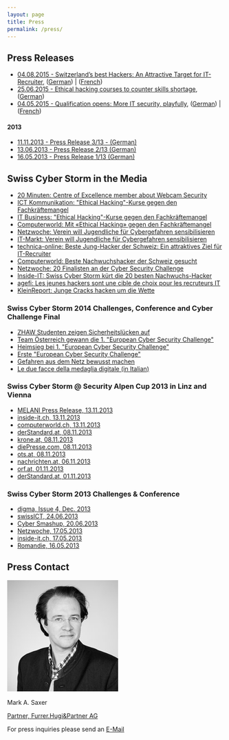 ```yaml
---
layout: page
title: Press
permalink: /press/
---
```

<h2>Press Releases</h2>
<ul class="ul-bulletlist">
  <li><a href="/res/press/SCS_MM-Ende_Qualifikation-EN.pdf">04.08.2015 - Switzerland’s best Hackers: An Attractive Target for IT-Recruiter</a>, (<a href="/res/press/SCS_MM-Ende_Qualifikation-DE.pdf">German</a>) | (<a href="/res/press/SCS_MM-Ende_Qualifikation-FR.pdf">French</a>)</li>
  <li><a href="/res/press/SCS_MM_Event_Gymnasien_EN.pdf">25.06.2015 - Ethical hacking courses to counter skills shortage</a>, (<a href="/res/press/SCS_MM_Event_Gymnasien_DE.pdf">German</a>)</li>
  <li><a href="/res/press/Press-Release-Challenge-Start_EN.pdf">04.05.2015 - Qualification opens: More IT security, playfully</a>, (<a href="/res/press/Press-Release-Challenge-Start_DE.pdf">German</a>) | (<a href="/res/press/Press-Release-Challenge-Start_FR.pdf">French</a>)</li>
</ul>
<h4>2013</h4>
<ul class="ul-bulletlist">
<li><a href="/res/press/alpencup_final_pressemitteilung_final_v2.0.pdf">11.11.2013 - Press Release 3/13 - (German)</a></li>
<li><a href="/res/press/SCS4_MM_20130613.pdf">13.06.2013 - Press Release 2/13 (German)</a></li>
<li><a href="/res/press/SCS4_MM_20130516.pdf">16.05.2013 - Press Release 1/13 (German)</a></li>
</ul>

<h2>Swiss Cyber Storm in the Media</h2>
<ul class="ul-bulletlist">
  <li><a href="http://www.20min.ch/digital/news/story/-Eine-Webcam-laesst-sich-innert-Minuten-knacken--27871932" target="_blank">
20 Minuten: Centre of Excellence member about Webcam Security
</a></li>
<li><a href="http://ictk.ch/content/ethical-hacking-kurse-gegen-den-fachkr%C3%A4ftemangel" target="_blank">
ICT Kommunikation: "Ethical Hacking"-Kurse gegen den Fachkräftemangel
</a></li>
<li><a href="http://www.itbusiness.ch/news/people-corporate/item/390-%C2%ABethical-hacking%C2%BB-kurse-gegen-den-fachkr%C3%A4ftemangel.html" target="_blank">
IT Business: "Ethical Hacking"-Kurse gegen den Fachkräftemangel
</a></li>
<li><a href="http://www.computerworld.ch/news/security/artikel/mit-ethical-hacking-gegen-den-fachkraeftemangel-68193/" target="_blank">
Computerworld: Mit «Ethical Hacking» gegen den Fachkräftemangel
</a></li>
<li><a href="http://www.netzwoche.ch/de-CH/News/2015/06/25/Verein-will-Jugendliche-fuer-Cyber-Gefahren-sensibilisieren.aspx" target="_blank">
Netzwoche: Verein will Jugendliche für Cybergefahren sensibilisieren
</a></li>
<li><a href="http://www.it-markt.ch/de-CH/News/2015/06/25/Verein-will-Jugendliche-fuer-Cyber-Gefahren-sensibilisieren.aspx" target="_blank">
IT-Markt: Verein will Jugendliche für Cybergefahren sensibilisieren
</a></li>
<li><a href="http://www.technica-online.ch/artikel/beste-jung-hacker-der-schweiz-ein-attraktives-ziel-fuer-it-recruiter" target="_blank">
technica-online: Beste Jung-Hacker der Schweiz: Ein attraktives Ziel für IT-Recruiter
</a></li>
<li><a href="http://www.computerworld.ch/news/it-branche/artikel/beste-nachwuchshacker-der-schweiz-gesucht-68432" target="_blank">
Computerworld: Beste Nachwuchshacker der Schweiz gesucht
</a></li>
<li><a href="http://www.netzwoche.ch/News/2015/08/03/20-Finalisten-am-Cyber-Security-Challenge.aspx" target="_blank">
Netzwoche: 20 Finalisten an der Cyber Security Challenge
</a></li>
<li><a href="http://www.inside-it.ch/articles/40949" target="_blank">
Inside-IT: Swiss Cyber Storm kürt die 20 besten Nachwuchs-Hacker
</a></li>
<li><a href="http://www.agefi.com/ageficom/suisse-economie-politique/detail/edition/online/article/la-phase-de-qualification-du-cyber-security-challenge-2015-sest-terminee-la-nuit-de-dimanche-a-lundi-la-liste-des-20-meilleurs-jeunes-hackers-de-suisse-est-arretee-les-dix-meilleurs-404004.html" target="_blank">
agefi: Les jeunes hackers sont une cible de choix pour les recruteurs IT
</a></li>
<li><a href="http://www.kleinreport.ch/news/cracks-hacken-um-die-wette-81933/" target="_blank">
KleinReport: Junge Cracks hacken um die Wette
</a></li>
</ul>

<h3>Swiss Cyber Storm 2014 Challenges, Conference and Cyber Challenge Final</h3>
<ul class="ul-bulletlist">
<li><a href="http://engineering.zhaw.ch/de/engineering/ueber-uns/news/newsdetail/news/swiss-cyber-storm-it-security-challenge-zhaw-studenten-zeigen-it-sicherheitsluecken-auf.html" target="_blank">ZHAW Studenten zeigen Sicherheitslücken auf</a></li>
<li><a href="http://derstandard.at/2000007826365/Team-Oesterreich-gewann-die-1-European-Cyber-Security-Challenge" target="_blank">Team Österreich gewann die 1. "European Cyber Security Challenge"</a></li>
<li><a href="http://steiermark.orf.at/news/stories/2677849/" target="_blank">Heimsieg bei 1. "European Cyber Security Challenge"</a></li>
<li><a href="http://www.oe24.at/oesterreich/chronik/steiermark/Erste-European-Cyber-Security-Challenge/164218126" target="_blank">Erste "European Cyber Security Challenge"</a></li>
<li><a href="http://www.meinbezirk.at/fuerstenfeld/wirtschaft/gefahren-aus-dem-netz-bewusst-machen-d1142196.html" target="_blank">Gefahren aus dem Netz bewusst machen</a></li>
<li><a href="http://www.rsi.ch/rete-uno/programmi/intrattenimento/la-consulenza/Le-due-facce-della-medaglia-digitale-2803933.html" target="_blank">Le due facce della medaglia digitale (in Italian)</a></li>
</ul>

<h3>Swiss Cyber Storm @ Security Alpen Cup 2013 in Linz and Vienna</h3>

<ul class="ul-bulletlist">
<li><a href="http://www.melani.admin.ch/dienstleistungen/archiv/01560/index.html?lang=de">MELANI Press Release, 13.11.2013</a></li>
<li><a href="http://www.inside-it.ch/articles/34430">inside-it.ch, 13.11.2013</a></li>
<li><a href="http://www.computerworld.ch/news/kommunikation/artikel/schweiz-schlaegt-oesterreich-bei-it-security-64668/">computerworld.ch, 13.11.2013</a></li>
<li><a href="http://derstandard.at/1381371281852/Security-Alpen-Cup-geht-an-die-Schweiz">derStandard.at, 08.11.2013</a></li>
<li><a href="http://www.krone.at/Digital/Schweiz_gewinnt_Hackerbewerb_Security_Alpen_Cu  p-Ergebnis_fix-Story-382094">krone.at, 08.11.2013</a></li>
<li><a href="http://diepresse.com/home/techscience/internet/sicherheit/1474030/HackerCup_Schweizer-schlagen-Osterreicher-im-Finale">diePresse.com, 08.11.2013</a></li>
<li><a href="http://www.ots.at/presseaussendung/OTS_20131107_OTS0220/cyber-sicherheitswoche-des-bundesheeres-endet-mit-laenderkampf">ots.at, 08.11.2013</a></li>
<li><a href="http://www.nachrichten.at/oberoesterreich/Wir-alle-sind-im-Haifischbecken-  Cyber-Space;art4,1232713">nachrichten.at, 06.11.2013</a></li>
<li><a href="http://ooe.orf.at/news/stories/2612494/">orf.at, 01.11.2013</a></li>
<li><a href="http://derstandard.at/1381370597201/Cyber-Terror-und-Anonymous-Bundesheer-fischt-nach-jungen-Hackern">derStandard.at, 01.11.2013</a></li>
</ul>

<h3>Swiss Cyber Storm 2013 Challenges & Conference</h3>
<ul class="ul-bulletlist">
<li><a href="http://2014.swisscyberstorm.com/files/2913/8885/0156/digma_2013_4.pdf">digma, Issue 4, Dec. 2013</a></li>
<li><a href="http://www.swissict.ch/index.php?id=419" target="_blank">swissICT, 24.06.2013</a></li>
<li><a href="http://cybermashup.com/2013/06/20/swiss-cyber-storm-4-part-1/" target="_blank">Cyber Smashup, 20.06.2013</a></li>
<li><a href="http://www.netzwoche.ch/de-CH/News/2013/05/17/Cyber-Talente-gesucht.aspx" target="_blank">Netzwoche, 17.05.2013</a></li>
<li><a href="http://www.inside-it.ch/articles/32550" target="_blank">inside-it.ch, 17.05.2013</a></li>
<li><a href="http://www.romandie.com/news/n/__Les_TIC_mais_en_toute_securite_Swiss_Cyber_Storm_cherche_les_cyber_talents_de_demain____21160520131640.asp" target="_blank">Romandie, 16.05.2013</a></li>
</ul>

<h2>Press Contact</h2>

<div class="scs-portrait">
<img src="/img/about/mark_saxer.jpg" alt="lic. phil. I Mark A. Saxer">
<div class="scs-portrait-description">
<p class="scs-portrait-name">Mark A. Saxer</p>
<a class="scs-portrait-affiliation" href="mailto:press@swisscyberstorm.com">Partner, Furrer.Hugi&Partner AG</a>
<p>For press inquiries please send an <a href="mailto:press@swisscyberstorm.com" target="_blank">
E-Mail</a></p>
</div>
</div>


